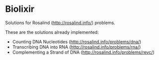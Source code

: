 Biolixir
========

Solutions for Rosalind (http://rosalind.info/) problems.

These are the solutions already implemented:

* Counting DNA Nucleotides (http://rosalind.info/problems/dna/)
* Transcribing DNA into RNA (http://rosalind.info/problems/rna/)
* Complementing a Strand of DNA (http://rosalind.info/problems/revc/)


